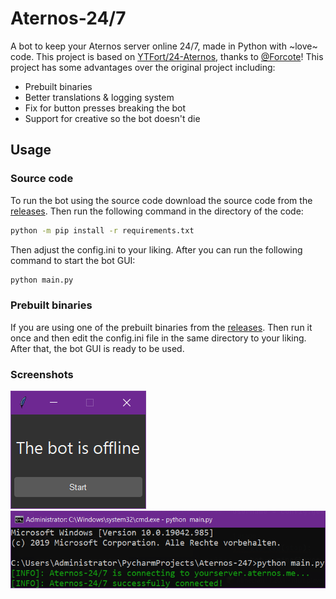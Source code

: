 # Aternos-24/7
A bot to keep your Aternos server online 24/7, made in Python with ~love~ code. This project is based on [YTFort/24-Aternos](https://github.com/YTFort/24-Aternos), thanks to [@Forcote](https://www.youtube.com/@Fortcote)! This project has some advantages over the original project including:
- Prebuilt binaries
- Better translations & logging system
- Fix for button presses breaking the bot
- Support for creative so the bot doesn't die

## Usage
### Source code
To run the bot using the source code download the source code from the [releases](https://github.com/BlueSchnabeltier/aternos-247/releases). Then run the following command in the directory of the code:
```bash
python -m pip install -r requirements.txt
```
Then adjust the config.ini to your liking. After you can run the following command to start the bot GUI:
```bash
python main.py
```

### Prebuilt binaries
If you are using one of the prebuilt binaries from the [releases](https://github.com/BlueSchnabeltier/aternos-247/releases). Then run it once and then edit the config.ini file in the same directory to your liking. After that, the bot GUI is ready to be used.

### Screenshots
![](https://github.com/BlueSchnabeltier/aternos-247/blob/screenshots/screenshot.png?raw=true) ![](https://github.com/BlueSchnabeltier/aternos-247/blob/screenshots/screenshot2.png?raw=true)
